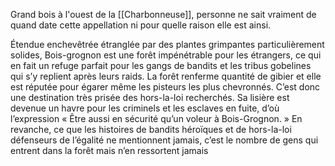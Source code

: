 Grand bois à l'ouest de la [[Charbonneuse]], personne ne sait vraiment de quand date cette appellation ni pour quelle raison elle est ainsi.

Étendue enchevêtrée étranglée par des plantes grimpantes particulièrement solides, Bois-grognon est une forêt impénétrable pour les étrangers, ce qui en fait un refuge parfait pour les gangs de bandits et les tribus gobelines qui s’y replient après leurs raids. La forêt renferme quantité de gibier et elle est réputée pour égarer même les pisteurs les plus chevronnés. C’est donc une destination très prisée des hors-la-loi recherchés. Sa lisière est devenue un havre pour les criminels et les esclaves en fuite, d’où l’expression « Être aussi en sécurité qu’un voleur à Bois-Grognon. » En revanche, ce que les histoires de bandits héroïques et de hors-la-loi défenseurs de l’égalité ne mentionnent jamais, c’est le nombre de gens qui entrent dans la forêt mais n’en ressortent jamais